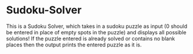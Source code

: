 # Sudoku-Solver
This is a Sudoku Solver, which takes in a sudoku puzzle as input (0 should be entered in place of empty spots in the puzzle) and displays all possible solutions! 
If the puzzle entered is already solved or contains no blank places then the output prints the entered puzzle as it is.
